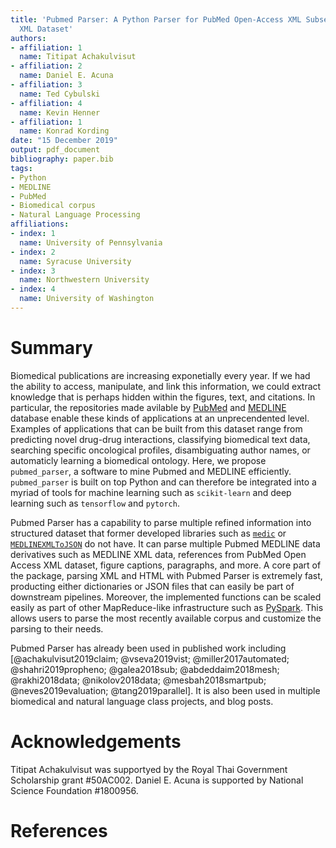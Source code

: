 ```yaml
---
title: 'Pubmed Parser: A Python Parser for PubMed Open-Access XML Subset and MEDLINE
  XML Dataset'
authors:
- affiliation: 1
  name: Titipat Achakulvisut
- affiliation: 2
  name: Daniel E. Acuna
- affiliation: 3
  name: Ted Cybulski
- affiliation: 4
  name: Kevin Henner
- affiliation: 1
  name: Konrad Kording
date: "15 December 2019"
output: pdf_document
bibliography: paper.bib
tags:
- Python
- MEDLINE
- PubMed
- Biomedical corpus
- Natural Language Processing
affiliations:
- index: 1
  name: University of Pennsylvania
- index: 2
  name: Syracuse University
- index: 3
  name: Northwestern University
- index: 4
  name: University of Washington
---
```


# Summary

Biomedical publications are increasing exponetially every year. If we had the ability to access, manipulate, and link this information, we could extract knowledge that is perhaps hidden within the figures, text, and citations. In particular, the repositories made avilable by [PubMed](https://pubmed.ncbi.nlm.nih.gov/) and [MEDLINE](https://www.nlm.nih.gov/bsd/medline.html) database enable these kinds of applications at an unprecendented level. Examples of applications that can be built from this dataset range from predicting novel drug-drug interactions, classifying biomedical text data, searching specific oncological profiles, disambiguating author names, or automaticly learning a biomedical ontology. Here, we propose `pubmed_parser`, a software to mine Pubmed and MEDLINE efficiently. `pubmed_parser` is built on top Python and can therefore be integrated into a myriad of tools for machine learning such as `scikit-learn` and deep learning such as `tensorflow` and `pytorch`.

Pubmed Parser has a capability to parse multiple refined information into structured dataset that former developed libraries such as [`medic`](https://github.com/fnl/medic) or [`MEDLINEXMLToJSON`](https://github.com/ldbib/MEDLINEXMLToJSON) do not have. It can parse multiple Pubmed MEDLINE data derivatives such as MEDLINE XML data, references from PubMed Open Access XML dataset, figure captions, paragraphs, and more. A core part of the package, parsing XML and HTML with Pubmed Parser is extremely fast, producting either dictionaries or JSON files that can easily be part of downstream pipelines. Moreover, the implemented functions can be scaled easily as part of other MapReduce-like infrastructure such as [PySpark](https://spark.apache.org/). This allows users to parse the most recently available corpus and customize the parsing to their needs.

Pubmed Parser has already been used in published work including [@achakulvisut2019claim; @vseva2019vist; @miller2017automated; @shahri2019propheno; @galea2018sub; @abdeddaim2018mesh; @rakhi2018data; @nikolov2018data; @mesbah2018smartpub; @neves2019evaluation; @tang2019parallel]. It is also been used in multiple biomedical and natural language class projects, and blog posts.

# Acknowledgements

Titipat Achakulvisut was supportyed by the Royal Thai Government Scholarship grant #50AC002. Daniel E. Acuna is supported by National Science Foundation #1800956.

# References